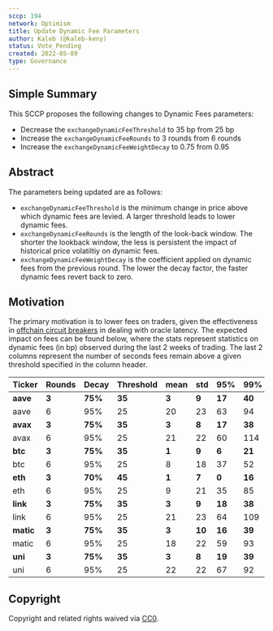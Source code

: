 ```yaml
---
sccp: 194
network: Optimism
title: Update Dynamic Fee Parameters
author: Kaleb (@kaleb-keny)
status: Vote_Pending
created: 2022-05-09
type: Governance
---
```


## Simple Summary

<!--"If you can't explain it simply, you don't understand it well enough." Provide a simplified and layman-accessible explanation of the SCCP.-->

This SCCP proposes the following changes to Dynamic Fees parameters:

- Decrease the `exchangeDynamicFeeThreshold` to 35 bp from 25 bp
- Increase the `exchangeDynamicFeeRounds` to 3 rounds from 6 rounds
- Increase the `exchangeDynamicFeeWeightDecay` to 0.75 from 0.95

## Abstract

<!--A short (~200 word) description of the variable change proposed.-->

The parameters being updated are as follows:

- `exchangeDynamicFeeThreshold` is the minimum change in price above which dynamic fees are levied. A larger threshold leads to lower dynamic fees.
- `exchangeDynamicFeeRounds` is the length of the look-back window. The shorter the lookback window, the less is persistent the impact of historical price volatiltiy on dynamic fees.
- `exchangeDynamicFeeWeightDecay` is the coefficient applied on dynamic fees from the previous round. The lower the decay factor, the faster dynamic fees revert back to zero.

## Motivation

<!--The motivation is critical for SCCPs that want to update variables within Synthetix. It should clearly explain why the existing variable is not incentive aligned. SCCP submissions without sufficient motivation may be rejected outright.-->

The primary motivation is to lower fees on traders, given the effectiveness in [offchain circuit breakers](https://sips.synthetix.io/sips/sip-231/) in dealing with oracle latency.
The expected impact on fees can be found below, where the stats represent statistics on dynamic fees (in bp) observed during the last 2 weeks of trading.
The last 2 columns represent the number of seconds fees remain above a given threshold specified in the column header.


| **Ticker** 	| **Rounds** 	| **Decay** 	| **Threshold** 	| **mean** 	| **std** 	| **95%** 	| **99%** 	| **>50bp** 	| **>100bp** 	|
|------------	|------------	|-----------	|---------------	|----------	|---------	|---------	|---------	|-----------	|------------	|
| **aave**   	| **3**      	| **75%**   	| **35**        	| **3**    	| **9**   	| **17**  	| **40**  	| **261**   	| **301**    	|
| aave       	| 6          	| 95%       	| 25            	| 20       	| 23      	| 63      	| 94      	| 464       	| 382        	|
| **avax**   	| **3**      	| **75%**   	| **35**        	| **3**    	| **8**   	| **17**  	| **38**  	| **200**   	| **61**     	|
| avax       	| 6          	| 95%       	| 25            	| 21       	| 22      	| 60      	| 114     	| 468       	| 327        	|
| **btc**    	| **3**      	| **75%**   	| **35**        	| **1**    	| **9**   	| **6**   	| **21**  	| **91**    	| **91**     	|
| btc        	| 6          	| 95%       	| 25            	| 8        	| 18      	| 37      	| 52      	| 638       	| 1561       	|
| **eth**    	| **3**      	| **70%**   	| **45**        	| **1**    	| **7**   	| **0**   	| **16**  	| **390**   	| **390**    	|
| eth        	| 6          	| 95%       	| 25            	| 9        	| 21      	| 35      	| 85      	| 691       	| 870        	|
| **link**   	| **3**      	| **75%**   	| **35**        	| **3**    	| **9**   	| **18**  	| **38**  	| **56**    	| **46**     	|
| link       	| 6          	| 95%       	| 25            	| 21       	| 23      	| 64      	| 109     	| 610       	| 376        	|
| **matic**  	| **3**      	| **75%**   	| **35**        	| **3**    	| **10**  	| **16**  	| **39**  	| **201**   	| **328**    	|
| matic      	| 6          	| 95%       	| 25            	| 18       	| 22      	| 59      	| 93      	| 634       	| 329        	|
| **uni**    	| **3**      	| **75%**   	| **35**        	| **3**    	| **8**   	| **19**  	| **39**  	| **84**    	| **60**     	|
| uni        	| 6          	| 95%       	| 25            	| 22       	| 22      	| 67      	| 92      	| 440       	| 336        	|
## Copyright

Copyright and related rights waived via [CC0](https://creativecommons.org/publicdomain/zero/1.0/).
